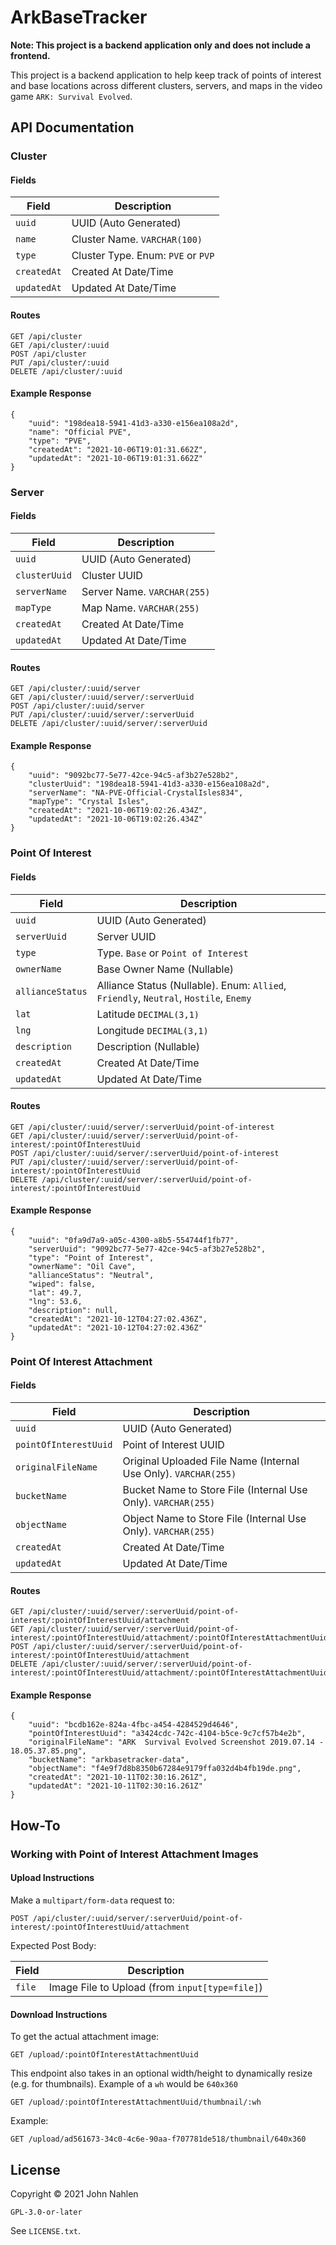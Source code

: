 # ArkBaseTracker

**Note: This project is a backend application only and does not include a frontend.**

This project is a backend application to help keep track of points of interest and base locations across different clusters, servers, and maps in the video game `ARK: Survival Evolved`.

## API Documentation

### Cluster

#### Fields

| Field       | Description                        |
|-------------|------------------------------------|
| `uuid`      | UUID (Auto Generated)              |
| `name`      | Cluster Name. `VARCHAR(100)`       |
| `type`      | Cluster Type. Enum: `PVE` or `PVP` |
| `createdAt` | Created At Date/Time               |
| `updatedAt` | Updated At Date/Time               |

#### Routes

```
GET /api/cluster
GET /api/cluster/:uuid
POST /api/cluster
PUT /api/cluster/:uuid
DELETE /api/cluster/:uuid
```

#### Example Response

```
{
    "uuid": "198dea18-5941-41d3-a330-e156ea108a2d",
    "name": "Official PVE",
    "type": "PVE",
    "createdAt": "2021-10-06T19:01:31.662Z",
    "updatedAt": "2021-10-06T19:01:31.662Z"
}
```

### Server

#### Fields

| Field         | Description                 |
|---------------|-----------------------------|
| `uuid`        | UUID (Auto Generated)       |
| `clusterUuid` | Cluster UUID                |
| `serverName`  | Server Name. `VARCHAR(255)` |
| `mapType`     | Map Name. `VARCHAR(255)`    |
| `createdAt`   | Created At Date/Time        |
| `updatedAt`   | Updated At Date/Time        |

#### Routes

```
GET /api/cluster/:uuid/server
GET /api/cluster/:uuid/server/:serverUuid
POST /api/cluster/:uuid/server
PUT /api/cluster/:uuid/server/:serverUuid
DELETE /api/cluster/:uuid/server/:serverUuid
```

#### Example Response

```
{
    "uuid": "9092bc77-5e77-42ce-94c5-af3b27e528b2",
    "clusterUuid": "198dea18-5941-41d3-a330-e156ea108a2d",
    "serverName": "NA-PVE-Official-CrystalIsles834",
    "mapType": "Crystal Isles",
    "createdAt": "2021-10-06T19:02:26.434Z",
    "updatedAt": "2021-10-06T19:02:26.434Z"
}
```

### Point Of Interest

#### Fields

| Field            | Description                                                                           |
|------------------|---------------------------------------------------------------------------------------|
| `uuid`           | UUID (Auto Generated)                                                                 |
| `serverUuid`     | Server UUID                                                                           | 
| `type`           | Type. `Base` or `Point of Interest`                                                   |
| `ownerName`      | Base Owner Name (Nullable)                                                            |
| `allianceStatus` | Alliance Status (Nullable). Enum: `Allied`, `Friendly`, `Neutral`, `Hostile`, `Enemy` |
| `lat`            | Latitude `DECIMAL(3,1)`                                                               |
| `lng`            | Longitude `DECIMAL(3,1)`                                                              |
| `description`    | Description (Nullable)                                                                |
| `createdAt`      | Created At Date/Time                                                                  |
| `updatedAt`      | Updated At Date/Time                                                                  |

#### Routes

```
GET /api/cluster/:uuid/server/:serverUuid/point-of-interest
GET /api/cluster/:uuid/server/:serverUuid/point-of-interest/:pointOfInterestUuid
POST /api/cluster/:uuid/server/:serverUuid/point-of-interest
PUT /api/cluster/:uuid/server/:serverUuid/point-of-interest/:pointOfInterestUuid
DELETE /api/cluster/:uuid/server/:serverUuid/point-of-interest/:pointOfInterestUuid
```

#### Example Response

```
{
    "uuid": "0fa9d7a9-a05c-4300-a8b5-554744f1fb77",
    "serverUuid": "9092bc77-5e77-42ce-94c5-af3b27e528b2",
    "type": "Point of Interest",
    "ownerName": "Oil Cave",
    "allianceStatus": "Neutral",
    "wiped": false,
    "lat": 49.7,
    "lng": 53.6,
    "description": null,
    "createdAt": "2021-10-12T04:27:02.436Z",
    "updatedAt": "2021-10-12T04:27:02.436Z"
}
```

### Point Of Interest Attachment

#### Fields

| Field                 | Description                                                     |
|-----------------------|-----------------------------------------------------------------|
| `uuid`                | UUID (Auto Generated)                                           |
| `pointOfInterestUuid` | Point of Interest UUID                                          |
| `originalFileName`    | Original Uploaded File Name (Internal Use Only). `VARCHAR(255)` |
| `bucketName`          | Bucket Name to Store File (Internal Use Only). `VARCHAR(255)`   |
| `objectName`          | Object Name to Store File (Internal Use Only). `VARCHAR(255)`   |
| `createdAt`           | Created At Date/Time                                            |
| `updatedAt`           | Updated At Date/Time                                            |

#### Routes

```
GET /api/cluster/:uuid/server/:serverUuid/point-of-interest/:pointOfInterestUuid/attachment
GET /api/cluster/:uuid/server/:serverUuid/point-of-interest/:pointOfInterestUuid/attachment/:pointOfInterestAttachmentUuid
POST /api/cluster/:uuid/server/:serverUuid/point-of-interest/:pointOfInterestUuid/attachment
DELETE /api/cluster/:uuid/server/:serverUuid/point-of-interest/:pointOfInterestUuid/attachment/:pointOfInterestAttachmentUuid
```

#### Example Response

```
{
    "uuid": "bcdb162e-824a-4fbc-a454-4284529d4646",
    "pointOfInterestUuid": "a3424cdc-742c-4104-b5ce-9c7cf57b4e2b",
    "originalFileName": "ARK  Survival Evolved Screenshot 2019.07.14 - 18.05.37.85.png",
    "bucketName": "arkbasetracker-data",
    "objectName": "f4e9f7d8b8350b67284e9179ffa032d4b4fb19de.png",
    "createdAt": "2021-10-11T02:30:16.261Z",
    "updatedAt": "2021-10-11T02:30:16.261Z"
}
```

## How-To

### Working with Point of Interest Attachment Images

#### Upload Instructions

Make a `multipart/form-data` request to:

`POST /api/cluster/:uuid/server/:serverUuid/point-of-interest/:pointOfInterestUuid/attachment`

Expected Post Body:

| Field  | Description                                    |
|--------|------------------------------------------------|
| `file` | Image File to Upload (from `input[type=file]`) |

#### Download Instructions

To get the actual attachment image:

`GET /upload/:pointOfInterestAttachmentUuid`

This endpoint also takes in an optional width/height to dynamically resize (e.g. for thumbnails). Example of a `wh` would be `640x360`

`GET /upload/:pointOfInterestAttachmentUuid/thumbnail/:wh`

Example:

`GET /upload/ad561673-34c0-4c6e-90aa-f707781de518/thumbnail/640x360`

## License

Copyright © 2021 John Nahlen

`GPL-3.0-or-later`

See `LICENSE.txt`.
